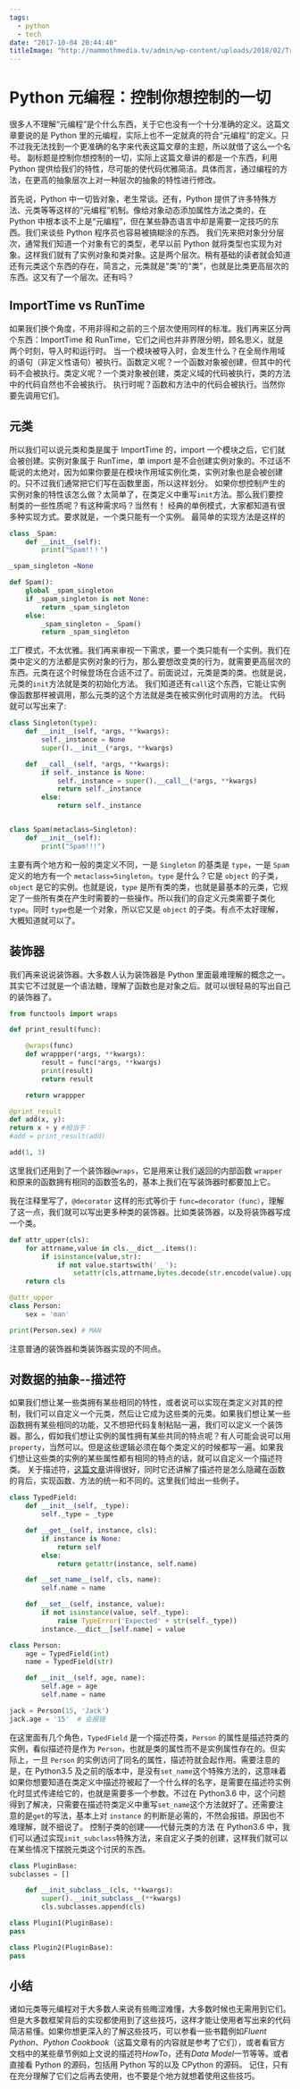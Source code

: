 ```yaml
---
tags:
  - python
  - tech
date: "2017-10-04 20:44:40"
titleImage: "http://mammothmedia.tv/admin/wp-content/uploads/2018/02/Trevor-Hawkins-Mammoth-Top-100-Small-54.jpg"
---
```


# Python 元编程：控制你想控制的一切

很多人不理解“元编程”是个什么东西，关于它也没有一个十分准确的定义。这篇文章要说的是 Python 里的元编程，实际上也不一定就真的符合“元编程”的定义。只不过我无法找到一个更准确的名字来代表这篇文章的主题，所以就借了这么一个名号。
副标题是控制你想控制的一切，实际上这篇文章讲的都是一个东西，利用 Python 提供给我们的特性，尽可能的使代码优雅简洁。具体而言，通过编程的方法，在更高的抽象层次上对一种层次的抽象的特性进行修改。

首先说，Python 中一切皆对象，老生常谈。还有，Python 提供了许多特殊方法、元类等等这样的“元编程”机制。像给对象动态添加属性方法之类的，在 Python 中根本谈不上是“元编程”，但在某些静态语言中却是需要一定技巧的东西。我们来谈些 Python 程序员也容易被搞糊涂的东西。
我们先来把对象分分层次，通常我们知道一个对象有它的类型，老早以前 Python 就将类型也实现为对象。这样我们就有了实例对象和类对象。这是两个层次。稍有基础的读者就会知道还有元类这个东西的存在，简言之，元类就是“类”的“类”，也就是比类更高层次的东西。这又有了一个层次。还有吗？

## ImportTime vs RunTime

如果我们换个角度，不用非得和之前的三个层次使用同样的标准。我们再来区分两个东西：ImportTime 和 RunTime，它们之间也并非界限分明，顾名思义，就是两个时刻，导入时和运行时。
当一个模块被导入时，会发生什么？在全局作用域的语句（非定义性语句）被执行。函数定义呢？一个函数对象被创建，但其中的代码不会被执行。类定义呢？一个类对象被创建，类定义域的代码被执行，类的方法中的代码自然也不会被执行。
执行时呢？函数和方法中的代码会被执行。当然你要先调用它们。

## 元类

所以我们可以说元类和类是属于 ImportTime 的，import 一个模块之后，它们就会被创建。实例对象属于 RunTime，单 import 是不会创建实例对象的。不过话不能说的太绝对，因为如果你要是在模块作用域实例化类，实例对象也是会被创建的。只不过我们通常把它们写在函数里面，所以这样划分。
如果你想控制产生的实例对象的特性该怎么做？太简单了，在类定义中重写`init`方法。那么我们要控制类的一些性质呢？有这种需求吗？当然有！
经典的单例模式，大家都知道有很多种实现方式。要求就是，一个类只能有一个实例。
最简单的实现方法是这样的

```python
class _Spam:
    def __init__(self):
        print("Spam!!！")

_spam_singleton =None

def Spam():
    global _spam_singleton
    if _spam_singleton is not None:
        return _spam_singleton
    else:
        _spam_singleton = _Spam()
        return _spam_singleton
```

工厂模式，不太优雅。我们再来审视一下需求，要一个类只能有一个实例。我们在类中定义的方法都是实例对象的行为，那么要想改变类的行为，就需要更高层次的东西。元类在这个时候登场在合适不过了。前面说过，元类是类的类。也就是说，元类的`init`方法就是类的初始化方法。 我们知道还有`call`这个东西，它能让实例像函数那样被调用，那么元类的这个方法就是类在被实例化时调用的方法。
代码就可以写出来了:

```python
class Singleton(type):
    def __init__(self, *args, **kwargs):
        self._instance = None
        super().__init__(*args, **kwargs)

    def __call__(self, *args, **kwargs):
        if self._instance is None:
            self._instance = super().__call__(*args, **kwargs)
            return self._instance
        else:
            return self._instance


class Spam(metaclass=Singleton):
    def __init__(self):
        print("Spam!!!")
```

主要有两个地方和一般的类定义不同，一是 `Singleton` 的基类是 `type`，一是 `Spam` 定义的地方有一个 `metaclass=Singleton`。`type` 是什么？它是 `object` 的子类，`object` 是它的实例。也就是说，`type` 是所有类的类，也就是最基本的元类，它规定了一些所有类在产生时需要的一些操作。所以我们的自定义元类需要子类化 `type`。同时 `type`也是一个对象，所以它又是 `object` 的子类。有点不太好理解，大概知道就可以了。

## 装饰器

我们再来说说装饰器。大多数人认为装饰器是 Python 里面最难理解的概念之一。其实它不过就是一个语法糖，理解了函数也是对象之后。就可以很轻易的写出自己的装饰器了。

```python
from functools import wraps

def print_result(func):

    @wraps(func)
    def wrappper(*args, **kwargs):
        result = func(*args, **kwargs)
        print(result)
        return result

    return wrappper

@print_result
def add(x, y):
return x + y #相当于：
#add = print_result(add)

add(1, 3)
```

这里我们还用到了一个装饰器`@wraps`，它是用来让我们返回的内部函数 `wrapper` 和原来的函数拥有相同的函数签名的，基本上我们在写装饰器时都要加上它。

我在注释里写了，`@decorator` 这样的形式等价于 `func=decorator（func）`，理解了这一点，我们就可以写出更多种类的装饰器。比如类装饰器，以及将装饰器写成一个类。

```python
def attr_upper(cls):
    for attrname,value in cls.__dict__.items():
        if isinstance(value,str):
            if not value.startswith('__'):
                setattr(cls,attrname,bytes.decode(str.encode(value).upper()))
    return cls

@attr_upper
class Person:
    sex = 'man'

print(Person.sex) # MAN
```

注意普通的装饰器和类装饰器实现的不同点。

## 对数据的抽象--描述符

如果我们想让某一些类拥有某些相同的特性，或者说可以实现在类定义对其的控制，我们可以自定义一个元类，然后让它成为这些类的元类。如果我们想让某一些函数拥有某些相同的功能，又不想把代码复制粘贴一遍，我们可以定义一个装饰器。那么，假如我们想让实例的属性拥有某些共同的特点呢？有人可能会说可以用 `property`，当然可以。但是这些逻辑必须在每个类定义的时候都写一遍。如果我们想让这些类的实例的某些属性都有相同的特点的话，就可以自定义一个描述符类。
关于描述符，[这篇文章](https://docs.python.org/3/howto/descriptor.html)讲得很好，同时它还讲解了描述符是怎么隐藏在函数的背后，实现函数、方法的统一和不同的。这里我们给出一些例子。

```python
class TypedField:
    def __init__(self, _type):
        self._type = _type

    def __get__(self, instance, cls):
        if instance is None:
            return self
        else:
            return getattr(instance, self.name)

    def __set_name__(self, cls, name):
        self.name = name

    def __set__(self, instance, value):
        if not isinstance(value, self._type):
            raise TypeError('Expected' + str(self._type))
        instance.__dict__[self.name] = value

class Person:
    age = TypedField(int)
    name = TypedField(str)

    def __init__(self, age, name):
        self.age = age
        self.name = name

jack = Person(15, 'Jack')
jack.age = '15'  # 会报错
```

在这里面有几个角色，`TypedField` 是一个描述符类，`Person` 的属性是描述符类的实例，看似描述符是作为 `Person`，也就是类的属性而不是实例属性存在的。但实际上，一旦 `Person` 的实例访问了同名的属性，描述符就会起作用。需要注意的是，在 Python3.5 及之前的版本中，是没有`set_name`这个特殊方法的，这意味着如果你想要知道在类定义中描述符被起了一个什么样的名字，是需要在描述符实例化时显式传递给它的，也就是需要多一个参数。不过在 Python3.6 中，这个问题得到了解决，只需要在描述符类定义中重写`set_name`这个方法就好了。还需要注意的是`get`的写法，基本上对 `instance` 的判断是必需的，不然会报错。原因也不难理解，就不细说了。
控制子类的创建——代替元类的方法
在 Python3.6 中，我们可以通过实现`init_subclass`特殊方法，来自定义子类的创建，这样我们就可以在某些情况下摆脱元类这个讨厌的东西。

```python
class PluginBase:
subclasses = []

    def __init_subclass__(cls, **kwargs):
        super().__init_subclass__(**kwargs)
        cls.subclasses.append(cls)

class Plugin1(PluginBase):
pass

class Plugin2(PluginBase):
pass
```

## 小结

诸如元类等元编程对于大多数人来说有些晦涩难懂，大多数时候也无需用到它们。但是大多数框架背后的实现都使用到了这些技巧，这样才能让使用者写出来的代码简洁易懂。如果你想更深入的了解这些技巧，可以参看一些书籍例如*Fluent Python*、*Python Cookbook*（这篇文章有的内容就是参考了它们），或者看官方文档中的某些章节例如上文说的描述符*HowTo*，还有*Data Model*一节等等。或者直接看 Python 的源码，包括用 Python 写的以及 CPython 的源码。
记住，只有在充分理解了它们之后再去使用，也不要是个地方就想着使用这些技巧。
